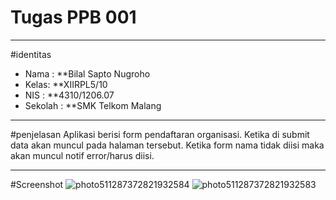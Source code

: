 # **Tugas PPB 001**
***
#identitas
* Nama : **Bilal Sapto Nugroho
* Kelas: **XIIRPL5/10
* NIS  : **4310/1206.07
* Sekolah : **SMK Telkom Malang
***

#penjelasan
Aplikasi berisi form pendaftaran organisasi.
Ketika di submit data akan muncul pada halaman tersebut.
Ketika form nama tidak diisi maka akan muncul notif error/harus diisi.
***
#Screenshot
![photo511287372821932584](https://cloud.githubusercontent.com/assets/22608303/19411794/31c92dde-9332-11e6-92b6-ce009cbf2d34.jpg)
![photo511287372821932583](https://cloud.githubusercontent.com/assets/22608303/19411795/31d7a468-9332-11e6-8732-b82509ca0708.jpg)

